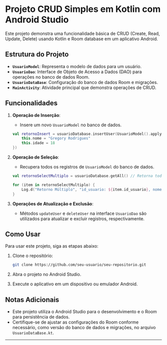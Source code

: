 # Projeto CRUD Simples em Kotlin com Android Studio

Este projeto demonstra uma funcionalidade básica de CRUD (Create, Read, Update, Delete) usando Kotlin e Room database em um aplicativo Android.

## Estrutura do Projeto

- **`UsuarioModel`**: Representa o modelo de dados para um usuário.
- **`UsuarioDao`**: Interface de Objeto de Acesso a Dados (DAO) para operações no banco de dados Room.
- **`UsuarioDataBase`**: Configuração do banco de dados Room e migrações.
- **`MainActivity`**: Atividade principal que demonstra operações de CRUD.

## Funcionalidades

1. **Operação de Inserção**:
   - Insere um novo `UsuarioModel` no banco de dados.

   ```kotlin
   val retornoInsert = usuarioDatabase.insertUser(UsuarioModel().apply {
       this.nome = "Gregory Rodrigues"
       this.idade = 18
   })
   ```

2. **Operação de Seleção**:
   - Recupera todos os registros de `UsuarioModel` do banco de dados.

   ```kotlin
   val retornoSelectMultiplo = usuarioDatabase.getAll() // Retorna todos os registros

   for (item in retornoSelectMultiplo) {
       Log.d("Retorno Múltiplo", "id_usuario: ${item.id_usuario}, nome: ${item.nome}, idade: ${item.idade}")
   }
   ```

3. **Operações de Atualização e Exclusão**:
   - Métodos `updateUser` e `deleteUser` na interface `UsuarioDao` são utilizados para atualizar e excluir registros, respectivamente.

## Como Usar

Para usar este projeto, siga as etapas abaixo:

1. Clone o repositório:

   ```bash
   git clone https://github.com/seu-usuario/seu-repositorio.git
   ```

2. Abra o projeto no Android Studio.
3. Execute o aplicativo em um dispositivo ou emulador Android.

## Notas Adicionais

- Este projeto utiliza o Android Studio para o desenvolvimento e o Room para persistência de dados.
- Certifique-se de ajustar as configurações do Room conforme necessário, como versão do banco de dados e migrações, no arquivo `UsuarioDataBase.kt`.

---
